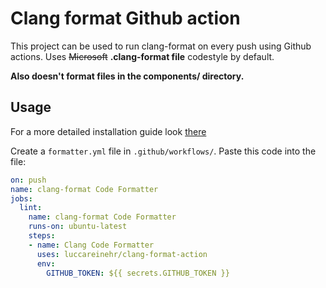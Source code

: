 # Clang format Github action

This project can be used to run clang-format on every push using Github actions. Uses ~~Microsoft~~ **.clang-format file** codestyle by default.

**Also doesn't format files in the components/ directory.**

## Usage

For a more detailed installation guide look [there](https://github.com/MarvinJWendt/run-node-formatter/wiki)

Create a `formatter.yml` file in `.github/workflows/`.
Paste this code into the file:

```yml
on: push
name: clang-format Code Formatter
jobs:
  lint:
    name: clang-format Code Formatter
    runs-on: ubuntu-latest
    steps:
    - name: Clang Code Formatter
      uses: luccareinehr/clang-format-action
      env:
        GITHUB_TOKEN: ${{ secrets.GITHUB_TOKEN }}
```
